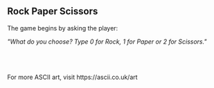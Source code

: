 ## Rock Paper Scissors
The game begins by asking the player:

*"What do you choose? Type 0 for Rock, 1 for Paper or 2 for Scissors."*

<br>
<br>
<br>
For more ASCII art, visit https://ascii.co.uk/art
